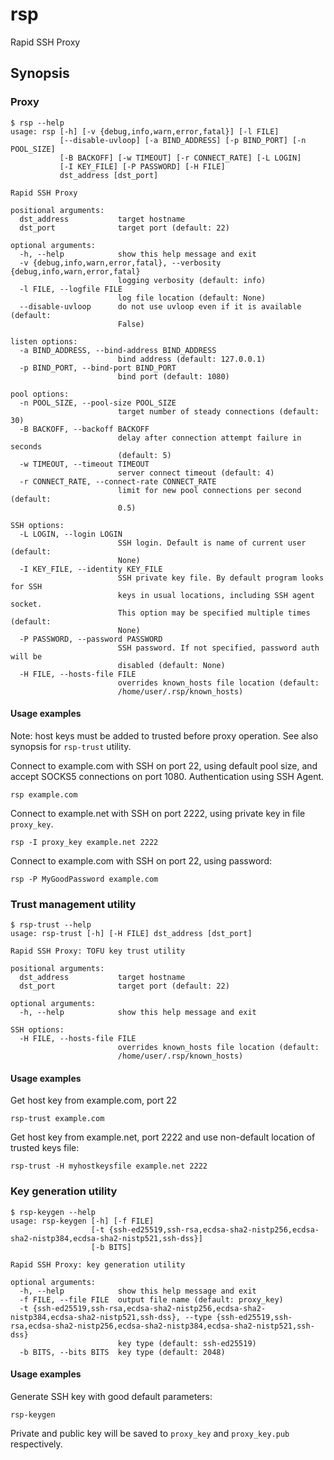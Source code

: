 rsp
===

Rapid SSH Proxy

## Synopsis

### Proxy

```
$ rsp --help
usage: rsp [-h] [-v {debug,info,warn,error,fatal}] [-l FILE]
           [--disable-uvloop] [-a BIND_ADDRESS] [-p BIND_PORT] [-n POOL_SIZE]
           [-B BACKOFF] [-w TIMEOUT] [-r CONNECT_RATE] [-L LOGIN]
           [-I KEY_FILE] [-P PASSWORD] [-H FILE]
           dst_address [dst_port]

Rapid SSH Proxy

positional arguments:
  dst_address           target hostname
  dst_port              target port (default: 22)

optional arguments:
  -h, --help            show this help message and exit
  -v {debug,info,warn,error,fatal}, --verbosity {debug,info,warn,error,fatal}
                        logging verbosity (default: info)
  -l FILE, --logfile FILE
                        log file location (default: None)
  --disable-uvloop      do not use uvloop even if it is available (default:
                        False)

listen options:
  -a BIND_ADDRESS, --bind-address BIND_ADDRESS
                        bind address (default: 127.0.0.1)
  -p BIND_PORT, --bind-port BIND_PORT
                        bind port (default: 1080)

pool options:
  -n POOL_SIZE, --pool-size POOL_SIZE
                        target number of steady connections (default: 30)
  -B BACKOFF, --backoff BACKOFF
                        delay after connection attempt failure in seconds
                        (default: 5)
  -w TIMEOUT, --timeout TIMEOUT
                        server connect timeout (default: 4)
  -r CONNECT_RATE, --connect-rate CONNECT_RATE
                        limit for new pool connections per second (default:
                        0.5)

SSH options:
  -L LOGIN, --login LOGIN
                        SSH login. Default is name of current user (default:
                        None)
  -I KEY_FILE, --identity KEY_FILE
                        SSH private key file. By default program looks for SSH
                        keys in usual locations, including SSH agent socket.
                        This option may be specified multiple times (default:
                        None)
  -P PASSWORD, --password PASSWORD
                        SSH password. If not specified, password auth will be
                        disabled (default: None)
  -H FILE, --hosts-file FILE
                        overrides known_hosts file location (default:
                        /home/user/.rsp/known_hosts)
```

#### Usage examples

Note: host keys must be added to trusted before proxy operation. See also synopsis for `rsp-trust` utility.

Connect to example.com with SSH on port 22, using default pool size, and accept SOCKS5 connections on port 1080. Authentication using SSH Agent.

```
rsp example.com
```

Connect to example.net with SSH on port 2222, using private key in file `proxy_key`.

```
rsp -I proxy_key example.net 2222
```

Connect to example.com with SSH on port 22, using password:

```
rsp -P MyGoodPassword example.com
```

### Trust management utility

```
$ rsp-trust --help
usage: rsp-trust [-h] [-H FILE] dst_address [dst_port]

Rapid SSH Proxy: TOFU key trust utility

positional arguments:
  dst_address           target hostname
  dst_port              target port (default: 22)

optional arguments:
  -h, --help            show this help message and exit

SSH options:
  -H FILE, --hosts-file FILE
                        overrides known_hosts file location (default:
                        /home/user/.rsp/known_hosts)
```

#### Usage examples

Get host key from example.com, port 22

```
rsp-trust example.com
```

Get host key from example.net, port 2222 and use non-default location of trusted keys file:

```
rsp-trust -H myhostkeysfile example.net 2222
```

### Key generation utility

```
$ rsp-keygen --help
usage: rsp-keygen [-h] [-f FILE]
                  [-t {ssh-ed25519,ssh-rsa,ecdsa-sha2-nistp256,ecdsa-sha2-nistp384,ecdsa-sha2-nistp521,ssh-dss}]
                  [-b BITS]

Rapid SSH Proxy: key generation utility

optional arguments:
  -h, --help            show this help message and exit
  -f FILE, --file FILE  output file name (default: proxy_key)
  -t {ssh-ed25519,ssh-rsa,ecdsa-sha2-nistp256,ecdsa-sha2-nistp384,ecdsa-sha2-nistp521,ssh-dss}, --type {ssh-ed25519,ssh-rsa,ecdsa-sha2-nistp256,ecdsa-sha2-nistp384,ecdsa-sha2-nistp521,ssh-dss}
                        key type (default: ssh-ed25519)
  -b BITS, --bits BITS  key type (default: 2048)
```

#### Usage examples

Generate SSH key with good default parameters:

```
rsp-keygen
```

Private and public key will be saved to `proxy_key` and `proxy_key.pub` respectively.
